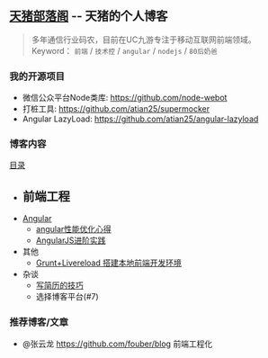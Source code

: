 ## [天猪部落阁](http://atian25.github.io) -- 天猪的个人博客

> 多年通信行业码农，目前在UC九游专注于移动互联网前端领域。
> Keyword： `前端` / `技术控` / `angular` / `nodejs` / `80后奶爸`

### 我的开源项目
- 微信公众平台Node类库: https://github.com/node-webot
- 打桩工具: https://github.com/atian25/supermocker
- Angular LazyLoad: https://github.com/atian25/angular-lazyload

### 博客内容
[目录](https://github.com/atian25/atian25.github.io/issues)

- 前端工程
  - 
- [Angular](https://github.com/atian25/atian25.github.io/issues?q=is%3Aopen+label%3Aangular)
  - [angular性能优化心得](#5)
  - [AngularJS进阶实践](#6)
- 其他
  - [Grunt+Livereload 搭建本地前端开发环境](#4)
- 杂谈
  - [写简历的技巧](#3)
  - 选择博客平台(#7)

### 推荐博客/文章
- @张云龙 https://github.com/fouber/blog 前端工程化
